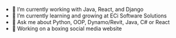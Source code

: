 <!---[![Matthew Jury's top languages](https://github-readme-stats.vercel.app/api/top-langs/?username=bluelovin&hide_border=true&layout=compact&show_icons=true&theme=gruvbox)](https://github.com/bluelovin) --->

- 🔭 I’m currently working with Java, React, and Django
- 🌱 I’m currently learning and growing at ECi Software Solutions
- 💬 Ask me about Python, OOP, Dynamo/Revit, Java, C# or React
- 🥊 Working on a boxing social media website
